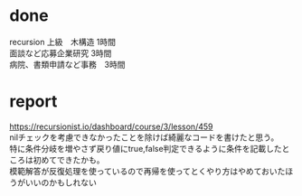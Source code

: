 # done
recursion 上級　木構造 1時間</br>
面談など応募企業研究 3時間</br>
病院、書類申請など事務　3時間</br>

# report
https://recursionist.io/dashboard/course/3/lesson/459</br>
nilチェックを考慮できなかったことを除けば綺麗なコードを書けたと思う。</br>
特に条件分岐を増やさず戻り値にtrue,false判定できるように条件を記載したところは初めてできたかも。</br>
模範解答が反復処理を使っているので再帰を使ってとくやり方はやめておいたほうがいいのかもしれない</br>